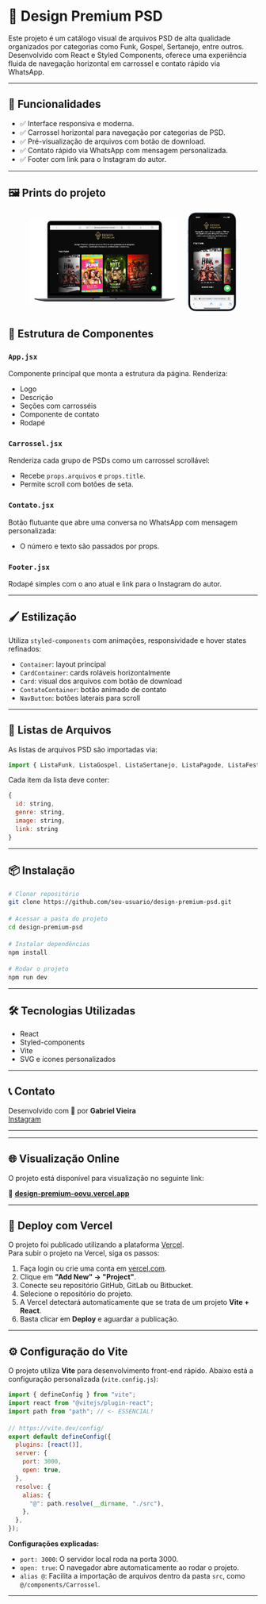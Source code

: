 # 🎨 Design Premium PSD

Este projeto é um catálogo visual de arquivos PSD de alta qualidade organizados por categorias como Funk, Gospel, Sertanejo, entre outros. Desenvolvido com React e Styled Components, oferece uma experiência fluida de navegação horizontal em carrossel e contato rápido via WhatsApp.

---

## 🚀 Funcionalidades

- ✅ Interface responsiva e moderna.
- ✅ Carrossel horizontal para navegação por categorias de PSD.
- ✅ Pré-visualização de arquivos com botão de download.
- ✅ Contato rápido via WhatsApp com mensagem personalizada.
- ✅ Footer com link para o Instagram do autor.

---

## 🖼️ Prints do projeto

<div style="display: flex; justify-content: center; gap: 20px;">
  <img src="./src/assets/desktop.png" alt="desktop" style="width: 300px; height: auto; object-fit: contain;" />
  <img src="./src/assets/mobile.png" alt="mobile" style="width: 100px; height: auto; object-fit: contain;" />
</div>

## 📁 Estrutura de Componentes

### `App.jsx`

Componente principal que monta a estrutura da página. Renderiza:

- Logo
- Descrição
- Seções com carrosséis
- Componente de contato
- Rodapé

### `Carrossel.jsx`

Renderiza cada grupo de PSDs como um carrossel scrollável:

- Recebe `props.arquivos` e `props.title`.
- Permite scroll com botões de seta.

### `Contato.jsx`

Botão flutuante que abre uma conversa no WhatsApp com mensagem personalizada:

- O número e texto são passados por props.

### `Footer.jsx`

Rodapé simples com o ano atual e link para o Instagram do autor.

---

## 🖌️ Estilização

Utiliza `styled-components` com animações, responsividade e hover states refinados:

- `Container`: layout principal
- `CardContainer`: cards roláveis horizontalmente
- `Card`: visual dos arquivos com botão de download
- `ContatoContainer`: botão animado de contato
- `NavButton`: botões laterais para scroll

---

## 🧩 Listas de Arquivos

As listas de arquivos PSD são importadas via:

```js
import { ListaFunk, ListaGospel, ListaSertanejo, ListaPagode, ListaFestaJunina, ListaRock, ListaNamorados, ListaEletronica } from "./Arquivos/Index";
```

Cada item da lista deve conter:

```js
{
  id: string,
  genre: string,
  image: string,
  link: string
}
```

---

## 📦 Instalação

```bash
# Clonar repositório
git clone https://github.com/seu-usuario/design-premium-psd.git

# Acessar a pasta do projeto
cd design-premium-psd

# Instalar dependências
npm install

# Rodar o projeto
npm run dev
```

---

## 🛠️ Tecnologias Utilizadas

- React
- Styled-components
- Vite
- SVG e ícones personalizados

---

## 📞 Contato

Desenvolvido com 💚 por **Gabriel Vieira**  
[Instagram](https://instagram.com/eu.gabrielvieira)

---

---

## 🌐 Visualização Online

O projeto está disponível para visualização no seguinte link:

🔗 **[design-premium-oovu.vercel.app](https://design-premium-oovu.vercel.app/)**

---

## 🚀 Deploy com Vercel

O projeto foi publicado utilizando a plataforma [Vercel](https://vercel.com/).  
Para subir o projeto na Vercel, siga os passos:

1. Faça login ou crie uma conta em [vercel.com](https://vercel.com/).
2. Clique em **"Add New" → "Project"**.
3. Conecte seu repositório GitHub, GitLab ou Bitbucket.
4. Selecione o repositório do projeto.
5. A Vercel detectará automaticamente que se trata de um projeto **Vite + React**.
6. Basta clicar em **Deploy** e aguardar a publicação.

---

## ⚙️ Configuração do Vite

O projeto utiliza **Vite** para desenvolvimento front-end rápido. Abaixo está a configuração personalizada (`vite.config.js`):

```js
import { defineConfig } from "vite";
import react from "@vitejs/plugin-react";
import path from "path"; // <- ESSENCIAL!

// https://vite.dev/config/
export default defineConfig({
  plugins: [react()],
  server: {
    port: 3000,
    open: true,
  },
  resolve: {
    alias: {
      "@": path.resolve(__dirname, "./src"),
    },
  },
});
```

**Configurações explicadas:**

- `port: 3000`: O servidor local roda na porta 3000.
- `open: true`: O navegador abre automaticamente ao rodar o projeto.
- `alias @`: Facilita a importação de arquivos dentro da pasta `src`, como `@/components/Carrossel`.

---
